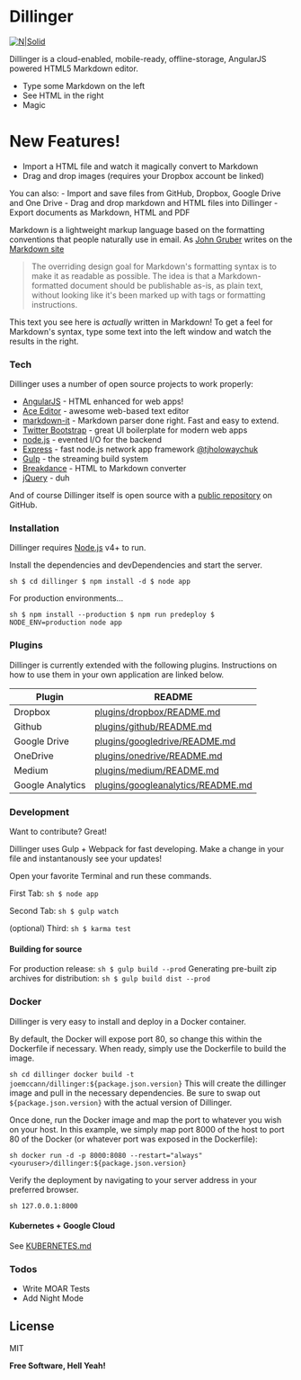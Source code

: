 # Dillinger

[![N|Solid][1]][2]

Dillinger is a cloud-enabled, mobile-ready, offline-storage, AngularJS powered HTML5 Markdown editor.

*   Type some Markdown on the left
*   See HTML in the right
*   Magic

# New Features!

*   Import a HTML file and watch it magically convert to Markdown
*   Drag and drop images (requires your Dropbox account be linked)

You can also: - Import and save files from GitHub, Dropbox, Google Drive and One Drive - Drag and drop markdown and HTML files into Dillinger - Export documents as Markdown, HTML and PDF

Markdown is a lightweight markup language based on the formatting conventions that people naturally use in email. As [John Gruber][3] writes on the [Markdown site][4]

> The overriding design goal for Markdown's formatting syntax is to make it as readable as possible. The idea is that a Markdown-formatted document should be publishable as-is, as plain text, without looking like it's been marked up with tags or formatting instructions.

This text you see here is *actually* written in Markdown! To get a feel for Markdown's syntax, type some text into the left window and watch the results in the right.

### Tech

Dillinger uses a number of open source projects to work properly:

*   [AngularJS][5] - HTML enhanced for web apps!
*   [Ace Editor][6] - awesome web-based text editor
*   [markdown-it][7] - Markdown parser done right. Fast and easy to extend.
*   [Twitter Bootstrap][8] - great UI boilerplate for modern web apps
*   [node.js][9] - evented I/O for the backend
*   [Express][10] - fast node.js network app framework [@tjholowaychuk][11]
*   [Gulp][12] - the streaming build system
*   [Breakdance][13] - HTML to Markdown converter
*   [jQuery][14] - duh

And of course Dillinger itself is open source with a [public repository][15] on GitHub.

### Installation

Dillinger requires [Node.js][16] v4+ to run.

Install the dependencies and devDependencies and start the server.

`sh
$ cd dillinger
$ npm install -d
$ node app`

For production environments...

`sh
$ npm install --production
$ npm run predeploy
$ NODE_ENV=production node app`

### Plugins

Dillinger is currently extended with the following plugins. Instructions on how to use them in your own application are linked below.

| Plugin           | README                                  |
| ---------------- | --------------------------------------- |
| Dropbox          | [plugins/dropbox/README.md][17]         |
| Github           | [plugins/github/README.md][18]          |
| Google Drive     | [plugins/googledrive/README.md][19]     |
| OneDrive         | [plugins/onedrive/README.md][20]        |
| Medium           | [plugins/medium/README.md][21]          |
| Google Analytics | [plugins/googleanalytics/README.md][22] |

### Development

Want to contribute? Great!

Dillinger uses Gulp + Webpack for fast developing. Make a change in your file and instantanously see your updates!

Open your favorite Terminal and run these commands.

First Tab: `sh
$ node app`

Second Tab: `sh
$ gulp watch`

(optional) Third: `sh
$ karma test`

#### Building for source

For production release: `sh
$ gulp build --prod` Generating pre-built zip archives for distribution: `sh
$ gulp build dist --prod`

### Docker

Dillinger is very easy to install and deploy in a Docker container.

By default, the Docker will expose port 80, so change this within the Dockerfile if necessary. When ready, simply use the Dockerfile to build the image.

`sh
cd dillinger
docker build -t joemccann/dillinger:${package.json.version}` This will create the dillinger image and pull in the necessary dependencies. Be sure to swap out `${package.json.version}` with the actual version of Dillinger.

Once done, run the Docker image and map the port to whatever you wish on your host. In this example, we simply map port 8000 of the host to port 80 of the Docker (or whatever port was exposed in the Dockerfile):

`sh
docker run -d -p 8000:8080 --restart="always" <youruser>/dillinger:${package.json.version}`

Verify the deployment by navigating to your server address in your preferred browser.

`sh
127.0.0.1:8000`

#### Kubernetes + Google Cloud

See [KUBERNETES.md][23]

### Todos

*   Write MOAR Tests
*   Add Night Mode

## License

MIT

**Free Software, Hell Yeah!**

 [1]: https://cldup.com/dTxpPi9lDf.thumb.png
 [2]: https://nodesource.com/products/nsolid
 [3]: http://daringfireball.net
 [4]: http://daringfireball.net/projects/markdown/
 [5]: http://angularjs.org
 [6]: http://ace.ajax.org
 [7]: https://github.com/markdown-it/markdown-it
 [8]: http://twitter.github.com/bootstrap/
 [9]: http://nodejs.org
 [10]: http://expressjs.com
 [11]: http://twitter.com/tjholowaychuk
 [12]: http://gulpjs.com
 [13]: http://breakdance.io
 [14]: http://jquery.com
 [15]: https://github.com/joemccann/dillinger
 [16]: https://nodejs.org/
 [17]: https://github.com/joemccann/dillinger/tree/master/plugins/dropbox/README.md
 [18]: https://github.com/joemccann/dillinger/tree/master/plugins/github/README.md
 [19]: https://github.com/joemccann/dillinger/tree/master/plugins/googledrive/README.md
 [20]: https://github.com/joemccann/dillinger/tree/master/plugins/onedrive/README.md
 [21]: https://github.com/joemccann/dillinger/tree/master/plugins/medium/README.md
 [22]: https://github.com/RahulHP/dillinger/blob/master/plugins/googleanalytics/README.md
 [23]: https://github.com/joemccann/dillinger/blob/master/KUBERNETES.md